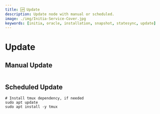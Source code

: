 ```yaml
---
title: 🆙 Update
description: Update node with manual or scheduled.
image: ./img/Initia-Service-Cover.jpg
keywords: [initia, oracle, installation, snapshot, statesync, update]
---
```


# Update 

## Manual Update

```shell

```

## Scheduled Update

```shell
# Install tmux dependency, if needed
sudo apt update
sudo apt install -y tmux
```

```shell

```
